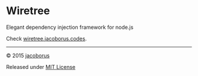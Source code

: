 Wiretree
========

Elegant dependency injection framework for node.js


Check [wiretree.jacoborus.codes](http://wiretree.jacoborus.codes).


---

© 2015 [jacoborus](http://jacoborus.codes)

Released under [MIT License](https://raw.github.com/jacoborus/wiretree/master/LICENSE)